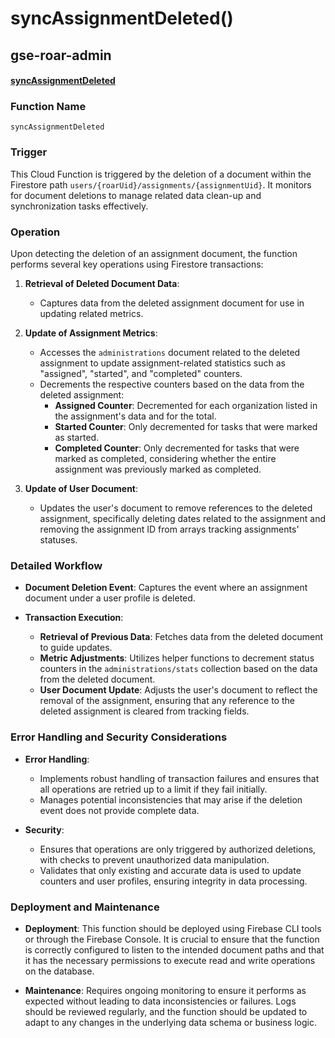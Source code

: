 # syncAssignmentDeleted()

## gse-roar-admin

#### [syncAssignmentDeleted](https://github.com/yeatmanlab/roar-firebase-functions/blob/e784650492722d24069aa9b0704d1873ea5dafee/gse-roar-admin/functions/src/index.ts#L520)

### Function Name
`syncAssignmentDeleted`

### Trigger
This Cloud Function is triggered by the deletion of a document within the Firestore path `users/{roarUid}/assignments/{assignmentUid}`. It monitors for document deletions to manage related data clean-up and synchronization tasks effectively.

### Operation
Upon detecting the deletion of an assignment document, the function performs several key operations using Firestore transactions:

1. **Retrieval of Deleted Document Data**:
   - Captures data from the deleted assignment document for use in updating related metrics.

2. **Update of Assignment Metrics**:
   - Accesses the `administrations` document related to the deleted assignment to update assignment-related statistics such as "assigned", "started", and "completed" counters.
   - Decrements the respective counters based on the data from the deleted assignment:
     - **Assigned Counter**: Decremented for each organization listed in the assignment's data and for the total.
     - **Started Counter**: Only decremented for tasks that were marked as started.
     - **Completed Counter**: Only decremented for tasks that were marked as completed, considering whether the entire assignment was previously marked as completed.

3. **Update of User Document**:
   - Updates the user's document to remove references to the deleted assignment, specifically deleting dates related to the assignment and removing the assignment ID from arrays tracking assignments' statuses.

### Detailed Workflow

- **Document Deletion Event**: Captures the event where an assignment document under a user profile is deleted.
  
- **Transaction Execution**:
  - **Retrieval of Previous Data**: Fetches data from the deleted document to guide updates.
  - **Metric Adjustments**: Utilizes helper functions to decrement status counters in the `administrations/stats` collection based on the data from the deleted document.
  - **User Document Update**: Adjusts the user's document to reflect the removal of the assignment, ensuring that any reference to the deleted assignment is cleared from tracking fields.

### Error Handling and Security Considerations

- **Error Handling**:
  - Implements robust handling of transaction failures and ensures that all operations are retried up to a limit if they fail initially.
  - Manages potential inconsistencies that may arise if the deletion event does not provide complete data.

- **Security**:
  - Ensures that operations are only triggered by authorized deletions, with checks to prevent unauthorized data manipulation.
  - Validates that only existing and accurate data is used to update counters and user profiles, ensuring integrity in data processing.

### Deployment and Maintenance

- **Deployment**: This function should be deployed using Firebase CLI tools or through the Firebase Console. It is crucial to ensure that the function is correctly configured to listen to the intended document paths and that it has the necessary permissions to execute read and write operations on the database.

- **Maintenance**: Requires ongoing monitoring to ensure it performs as expected without leading to data inconsistencies or failures. Logs should be reviewed regularly, and the function should be updated to adapt to any changes in the underlying data schema or business logic.


[//]: # (This function will trigger when an assignment is deleted in a user's assignments subcollection. It serves to update all the places where the assignment is being listed and counted, namely the user's assignments object in the `/users/{userId}` document and the administration's stats document.)

[//]: # ()
[//]: # (When an assignment is deleted, the function will update the user's `assignmentsAssigned` object to remove the assignment ID if found.)

[//]: # ()
[//]: # (The function will also update the administration's stats document at `/administrations/{administrationId}/stats/completion` to no longer count this student. This document keeps track of the number of students who have have been assigned, started, and completed the assignment. This function will update both the total number of students assigned, as well as the number of students from the user's particular organization that have been assigned the administration.)

[//]: # ()
[//]: # (::: tip)

[//]: # (The document IDs in the `/users/{userId}/assignments` collection will always match with the administration they refer to, so when a new file is created we can assume that it is a new assignment to the user.)

[//]: # (:::)